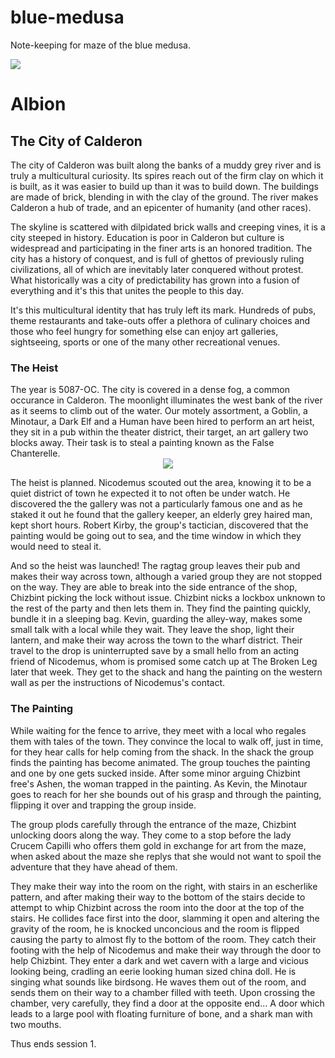 # blue-medusa
Note-keeping for maze of the blue medusa.

<img src="http://i.imgur.com/uOIDgil.png">
<h1>Albion</h1>
<h2>The City of Calderon</h2>
The city of Calderon was built along the banks of a muddy grey river and is truly a multicultural curiosity. Its spires reach out of the firm clay on which it is built, as it was easier to build up than it was to build down.
The buildings are made of brick, blending in with the clay of the ground. The river makes Calderon a hub of trade, and an epicenter of humanity (and other races).

The skyline is scattered with dilpidated brick walls and creeping vines, it is a city steeped in history. Education is poor in Calderon but culture is widespread and participating in the finer arts is an honored tradition. The city has a history of conquest, and is full of ghettos of previously ruling civilizations, all of which are inevitably later conquered without protest. What historically was a city of predictability has grown into a fusion of everything and it's this that unites the people to this day.

It's this multicultural identity that has truly left its mark. Hundreds of pubs, theme restaurants and take-outs offer a plethora of culinary choices and those who feel hungry for something else can enjoy art galleries, sightseeing, sports or one of the many other recreational venues.

<h3>The Heist</h3>
The year is 5087-OC. The city is covered in a dense fog, a common occurance in Calderon. The moonlight illuminates the west bank of the river as it seems to climb out of the water.  Our motely assortment, a Goblin, a Minotaur, a Dark Elf and a Human have been hired to perform an art heist, they sit in a pub within the theater district, their target, an art gallery two blocks away. Their task is to steal a painting known as the False Chanterelle.

<center><img src="https://a248.e.akamai.net/secure.meetupstatic.com/photos/event/9/e/a/8/600_453580616.jpeg"></center>

The heist is planned. Nicodemus scouted out the area, knowing it to be a quiet district of town he expected it to not often be under watch. He discovered the the gallery was not a particularly famous one and as he staked it out he found that the gallery keeper, an elderly grey haired man, kept short hours. Robert Kirby, the group's tactician, discovered that the painting would be going out to sea, and the time window in which they would need to steal it.

And so the heist was launched! The ragtag group leaves their pub and makes their way across town, although a varied group they are not stopped on the way. They are able to break into the side entrance of the shop, Chizbint picking the lock without issue. Chizbint nicks a lockbox unknown to the rest of the party and then lets them in. They find the painting quickly, bundle it in a sleeping bag. Kevin, guarding the alley-way, makes some small talk with a local while they wait. They leave the shop, light their lantern, and make their way across the town to the wharf district. Their travel to the drop is uninterrupted save by a small hello from an acting friend of Nicodemus, whom is promised some catch up at The Broken Leg later that week. They get to the shack and hang the painting on the western wall as per the instructions of Nicodemus's contact. 

<h3>The Painting</h3>

While waiting for the fence to arrive, they meet with a local who regales them with tales of the town. They convince the local to walk off, just in time, for they hear calls for help coming from the shack. In the shack the group finds the painting has become animated. The group touches the painting and one by one gets sucked inside. After some minor arguing Chizbint free's Ashen, the woman trapped in the painting. As Kevin, the Minotaur goes to reach for her she bounds out of his grasp and through the painting, flipping it over and trapping the group inside.

The group plods carefully through the entrance of the maze, Chizbint unlocking doors along the way. They come to a stop before the lady Crucem Capilli who offers them gold in exchange for art from the maze, when asked about the maze she replys that she would not want to spoil the adventure that they have ahead of them.

They make their way into the room on the right, with stairs in an escherlike pattern, and after making their way to the bottom of the stairs decide to attempt to whip Chizbint across the room into the door at the top of the stairs. He collides face first into the door, slamming it open and altering the gravity of the room, he is knocked unconcious and the room is flipped causing the party to almost fly to the bottom of the room. They catch their footing with the help of Nicodemus and make their way through the door to help Chizbint. They enter a dark and wet cavern with a large and vicious looking being, cradling an eerie looking human sized china doll. He is singing what sounds like birdsong. He waves them out of the room, and sends them on their way to a chamber filled with teeth. Upon crossing the chamber, very carefully, they find a door at the opposite end... A door which leads to a large pool with floating furniture of bone, and a shark man with two mouths.

Thus ends session 1.
